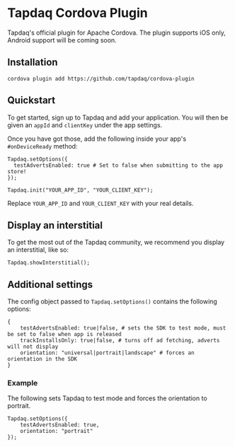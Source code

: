 # Tapdaq Cordova Plugin

Tapdaq's official plugin for Apache Cordova. The plugin supports iOS only, Android support will be coming soon.

## Installation

    cordova plugin add https://github.com/tapdaq/cordova-plugin 
    
## Quickstart
    
To get started, sign up to Tapdaq and add your application. 
You will then be given an `appId` and `clientKey` under the app settings.
    
Once you have got those, add the following inside your app's `#onDeviceReady` method:
    
    Tapdaq.setOptions({ 
      testAdvertsEnabled: true # Set to false when submitting to the app store!
    });

    Tapdaq.init("YOUR_APP_ID", "YOUR_CLIENT_KEY");
    
Replace `YOUR_APP_ID` and `YOUR_CLIENT_KEY` with your real details.

## Display an interstitial

To get the most out of the Tapdaq community, we recommend you display an interstitial, like so:

    Tapdaq.showInterstitial();
    
## Additional settings

The config object passed to `Tapdaq.setOptions()` contains the following options:

    {
        testAdvertsEnabled: true|false, # sets the SDK to test mode, must be set to false when app is released
        trackInstallsOnly: true|false, # turns off ad fetching, adverts will not display
        orientation: "universal|portrait|landscape" # forces an orientation in the SDK
    }
        
### Example

The following sets Tapdaq to test mode and forces the orientation to portrait.
    
    Tapdaq.setOptions({
        testAdvertsEnabled: true,
        orientation: "portrait"
    });
